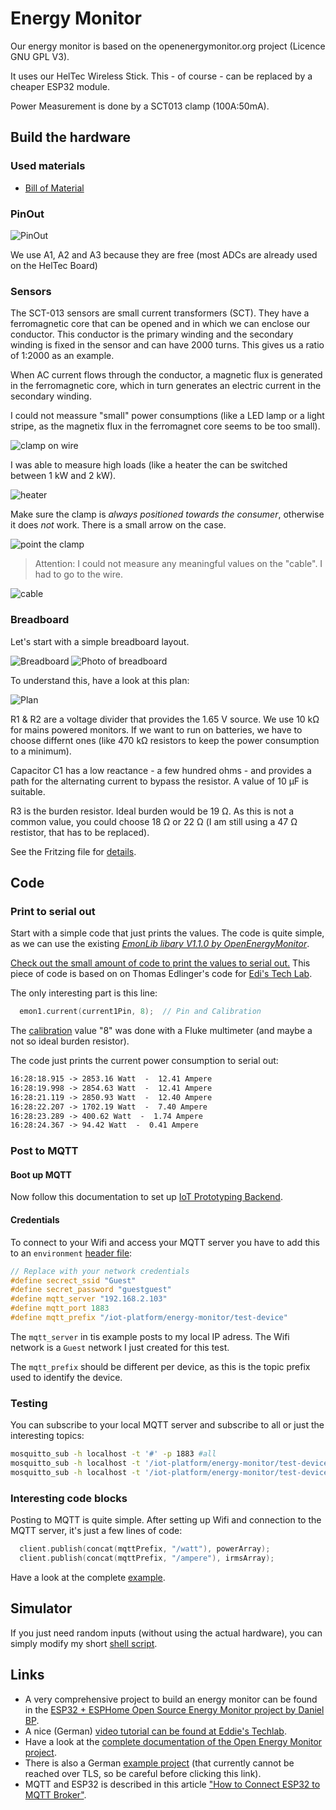 # Energy Monitor

Our energy monitor is based on the openenergymonitor.org project (Licence GNU GPL V3).

It uses our HelTec Wireless Stick. This - of course - can be replaced by a cheaper ESP32 module.

Power Measurement is done by a SCT013 clamp (100A:50mA).

## Build the hardware

### Used materials

- [Bill of Material](../../hardware/BOM.md)

### PinOut

![PinOut](../images/HTIT-WS_V3.png "PinOut")

We use A1, A2 and A3 because they are free (most ADCs are already used on the HelTec Board)

### Sensors

The SCT-013 sensors are small current transformers (SCT). They have a ferromagnetic core that can be opened and in which we can enclose our conductor. This conductor is the primary winding and the secondary winding is fixed in the sensor and can have 2000 turns. This gives us a ratio of 1:2000 as an example.

When AC current flows through the conductor, a magnetic flux is generated in the ferromagnetic core, which in turn generates an electric current in the secondary winding.

I could not meassure "small" power consumptions (like a LED lamp or a light stripe, as the magnetix flux in the ferromagnet core seems to be too small).

![clamp on wire](../images/clamp1.jpeg "clamp on a wire")

I was able to measure high loads (like a heater the can be switched between 1 kW and 2 kW).

![heater](../images/example-heater.png "serial out of a heater")

Make sure the clamp is _always positioned towards the consumer_, otherwise it does _not_ work. There is a small arrow on the case.

![point the clamp](../images/clamp2.jpeg "point the clamp")

> Attention: I could not measure any meaningful values on the "cable". I had to go to the wire.

![cable](../images/clamp3.jpeg "use the clamp on the wire, not on the cable")

### Breadboard

Let's start with a simple breadboard layout.

![Breadboard](../images/breadboard.png "breakboard layout")
![Photo of breadboard](../images/photo-breadboard.jpeg "photo of breadboard")

To understand this, have a look at this plan:

![Plan](../images/plan.png "plan")

R1 & R2 are a voltage divider that provides the 1.65 V source. We use 10 kΩ for mains powered monitors. If we want to run on batteries, we have to choose differnt ones (like 470 kΩ resistors to keep the power consumption to a minimum).

Capacitor C1 has a low reactance - a few hundred ohms - and provides a path for the alternating current to bypass the resistor. A value of 10 μF is suitable.

R3 is the burden resistor. Ideal burden would be 19 Ω. As this is not a common value, you could choose 18 Ω or 22 Ω (I am still using a 47 Ω restistor, that has to be replaced).

See the Fritzing file for [details](./energy-monitor.fzz).

## Code

### Print to serial out

Start with a simple code that just prints the values. The code is quite simple, as we can use the existing _[EmonLib libary V1.1.0 by OpenEnergyMonitor](https://docs.openenergymonitor.org/electricity-monitoring/ct-sensors/)_.

[Check out the small amount of code to print the values to serial out.](../../software/energy-monitor/01-energy-monitor-serial-out/) This piece of code is based on on Thomas Edlinger's code for [Edi's Tech Lab](https://www.edistechlab.com).

The only interesting part is this line:

```C
  emon1.current(current1Pin, 8);  // Pin and Calibration
```

The [calibration](https://docs.openenergymonitor.org/electricity-monitoring/ctac/calibration.html) value "8" was done with a Fluke multimeter (and maybe a not so ideal burden resistor).

The code just prints the current power consumption to serial out:

```txt
16:28:18.915 -> 2853.16 Watt  -  12.41 Ampere
16:28:19.998 -> 2854.63 Watt  -  12.41 Ampere
16:28:21.119 -> 2850.93 Watt  -  12.40 Ampere
16:28:22.207 -> 1702.19 Watt  -  7.40 Ampere
16:28:23.289 -> 400.62 Watt  -  1.74 Ampere
16:28:24.367 -> 94.42 Watt  -  0.41 Ampere
```

### Post to MQTT

#### Boot up MQTT

Now follow this documentation to set up [IoT Prototyping Backend](https://code.curious.bio/curious.bio/iot-backend).

#### Credentials

To connect to your Wifi and access your MQTT server you have to add this to an `environment` [header file](../../software/energy-monitor/02-energy-monitor-mqtt/environment.h):

```C
// Replace with your network credentials
#define secrect_ssid "Guest"
#define secret_password "guestguest"
#define mqtt_server "192.168.2.103"
#define mqtt_port 1883
#define mqtt_prefix "/iot-platform/energy-monitor/test-device"
```

The `mqtt_server` in tis example posts to my local IP adress. The Wifi network is a `Guest` network I just created for this test.

The `mqtt_prefix` should be different per device, as this is the topic prefix used to identify the device.

### Testing

You can subscribe to your local MQTT server and subscribe to all or just the interesting topics:

```sh
mosquitto_sub -h localhost -t '#' -p 1883 #all
mosquitto_sub -h localhost -t '/iot-platform/energy-monitor/test-device/ampere' -p 1883 #current
mosquitto_sub -h localhost -t '/iot-platform/energy-monitor/test-device/watt' -p 1883 #power
```

### Interesting code blocks

Posting to MQTT is quite simple. After setting up Wifi and connection to the MQTT server, it's just a few lines of code:

```C
  client.publish(concat(mqttPrefix, "/watt"), powerArray);
  client.publish(concat(mqttPrefix, "/ampere"), irmsArray);
```

Have a look at the complete [example](../../software/energy-monitor/02-energy-monitor-mqtt/).

## Simulator

If you just need random inputs (without using the actual hardware), you can simply modify my short [shell script](../../software/energy-monitor/00-simulator/).

## Links

- A very comprehensive project to build an energy monitor can be found in the [ESP32 + ESPHome Open Source Energy Monitor project by Daniel BP](https://github.com/danpeig/ESP32EnergyMonitor).
- A nice (German) [video tutorial can be found at Eddie's Techlab](https://edistechlab.com/sct013-sensor-zum-wechselstrom-messen/).
- Have a look at the [complete documentation of the Open Energy Monitor project](https://docs.openenergymonitor.org/).
- There is also a German [example project](http://www.technik-fan.de/index.php/Open_Energy_Monitor_mit_dem_ESP32) (that currently cannot be reached over TLS, so be careful before clicking this link).
- MQTT and ESP32 is described in this article ["How to Connect ESP32 to MQTT Broker"](https://iotdesignpro.com/projects/how-to-connect-esp32-mqtt-broker).
